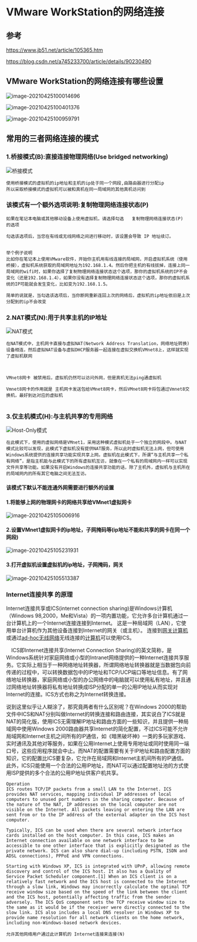 # VMware WorkStation的网络连接

## 参考

https://www.jb51.net/article/105365.htm

https://blog.csdn.net/a745233700/article/details/90230490

## VMware WorkStation的网络连接有哪些设置

![image-20210425100014696](https://raw.githubusercontent.com/yusenyi123/pictures2/master/imgs/20210425100014.png)

![image-20210425100401376](https://raw.githubusercontent.com/yusenyi123/pictures2/master/imgs/20210425100401.png)

![image-20210425100959791](https://raw.githubusercontent.com/yusenyi123/pictures2/master/imgs/20210425100959.png)

## 常用的三者网络连接的模式

### 1.桥接模式(B):直接连接物理网络(Use bridged networking)







![桥接模式](https://raw.githubusercontent.com/yusenyi123/pictures2/master/imgs/20210425101610.png)

```
使用桥接模式的虚拟机的ip地址和主机的ip处于同一个网段,由路由器进行分配ip
所以采取桥接模式的虚拟机可以被和真机在同一局域网的其他真机访问到
```

### 该模式有一个额外选项说明:复制物理网络连接状态(P) 

```
如果在笔记本电脑或其他移动设备上使用虚拟机，请选择勾选   复制物理网络连接状态(P)  的选项

勾选该选项后，当您在有线或无线网络之间进行移动时，该设置会导致 IP 地址续订。


举个例子说明
比如你在笔记本上使用VMware软件，开始你主机用有线连接的局域网，开启虚拟机系统（使用桥接），虚拟机系统获取的局域网地址为192.168.1.4。然后你把主机的有线拔掉，连接上同一局域网的wifi时，如果你选择了复制物理网络连接状态这个选项，那你的虚拟机系统的IP不会变化（还是192.168.1.4），如果你没有选择复制物理网络连接状态这个选项，那你的虚拟机系统的IP可能就会发生变化，比如变为192.168.1.5。

简单的说就是，当勾选该选项后，当你断网重新连回上次的网络后，虚拟机的ip地址依旧是上次分配到的ip不会改变

```



### 2.NAT模式(N):用于共享主机的IP地址

![NAT模式](https://raw.githubusercontent.com/yusenyi123/pictures2/master/imgs/20210425101614.png)



```
在NAT模式中，主机网卡直接与虚拟NAT(Network Address Translation，网络地址转换)设备相连，然后虚拟NAT设备与虚拟DHCP服务器一起连接在虚拟交换机VMnet8上，这样就实现了虚拟机联网



VMnet8网卡 被禁用后，虚拟机仍然可以访问外网，但是真机无法ping通虚拟机

Vmnet8网卡的作用就是 主机网卡发送包给VMnet8网卡，然后VMnet8网卡将包通过Vmnet8交换机，最好到达对应的虚拟机


```





### 3.仅主机模式(H):与主机共享的专用网络

![Host-Only模式](https://raw.githubusercontent.com/yusenyi123/pictures2/master/imgs/20210425101818.png)



```
在此模式下，使用的虚拟网络是VMnet1，采用这种模式虚拟机处于一个独立的网段中。与NAT模式比较可以发现，此模式下虚拟机没有提供NAT服务，所以此时虚拟机无法上网，但可使用Windows系统提供的连接共享功能实现共享上网。虚拟机在此模式下，所谓“与主机共享一个私有网络”，是指主机能与此模式下的所有虚拟机互访，就像在一个私有的局域网内一样可以实现文件共享等功能。如果没有开启Windows的连接共享功能的话，除了主机外，虚拟机与主机所在的局域网内的所有其它电脑之间无法互访。
```





#### 该模式下默认不能连通外网需要进行额外的设置

#### 1.将能够上网的物理网卡的网络共享给VMnet1虚拟网卡

![image-20210425105006916](https://raw.githubusercontent.com/yusenyi123/pictures2/master/imgs/20210425105007.png)

#### 2.设置VMnet1虚拟网卡的ip地址，子网掩码等(ip地址不能和共享的网卡在同一个网段)

![image-20210425105231931](https://raw.githubusercontent.com/yusenyi123/pictures2/master/imgs/20210425105232.png)

#### 3.打开虚拟机设置虚拟机的ip地址，子网掩码，网关

![image-20210425105513387](https://raw.githubusercontent.com/yusenyi123/pictures2/master/imgs/20210425105513.png)





### Internet连接共享 的原理

Internet连接共享或ICS(internet connection sharing)是Windows计算机（Windows 98,2000，Me和Vista）的一项内置功能，它允许多台计算机通过一台计算机上的一个Internet连接连接到Internet。 这是一种局域网（LAN），它使用单台计算机作为其他设备连接到Internet的网关（或主机）。 连接到[网关计算机](https://zhcn.eyewated.com/什么是网络网关？/)或通过[ad-hoc无线网络](https://zhcn.eyewated.com/ad-hoc无线网络的特点和用途/)无线连接的[计算机](https://zhcn.eyewated.com/什么是网络网关？/)可以使用ICS。



　ICS即Internet连接共享(Internet Connection Sharing)的英文简称，是Windows系统针对家庭网络或小型的Intranet网络提供的一种Internet连接共享服务。它实际上相当于一种网络地址转换器，所谓网络地址转换器就是当数据包向前传递的过程中，可以转换数据包中的IP地址和TCP/UCP端口等地址信息。有了网络地址转换器，家庭网络或小型的办公网络中的电脑就可以使用私有地址，并且通过网络地址转换器将私有地址转换成ISP分配的单一的公用IP地址从而实现对Internet的连接。ICS方式也称之为Internet转换连接。



说到这里似乎让人糊涂了，那究竟两者有什么区别呢？在Windows 2000的帮助文件中ICS和NAT分别叫做Internet的转换连接和路由连接，其实说白了ICS就是NAT的简化版，使用ICS无需理解IP地址和路由方面的一些知识，并且提供一种局域网中使用Windows 2000路由器共享Internet的简化配置，不过ICS可能不允许局域网和Internet主机之间所有的IP通信，如《暗黑破坏神》一类的多玩家游戏、实时通讯及其他对等服务，如果在公用Internet上使用专用地址或同时使用同一端口号，这些应用程序就会中止。而NAT的配置需要有关于IP地址和路由配置方面的知识，它的配置比ICS要复杂，它允许在局域网和Internet主机间所有的IP通信。此外，ICS只能使用一个合法的公用IP地址，而NAT可以通过配置地址池的方式使用ISP提供的多个合法的公用IP地址供客户机共享。

```
Operation
ICS routes TCP/IP packets from a small LAN to the Internet. ICS provides NAT services, mapping individual IP addresses of local computers to unused port numbers in the sharing computer. Because of the nature of the NAT, IP addresses on the local computer are not visible on the Internet. All packets leaving or entering the LAN are sent from or to the IP address of the external adapter on the ICS host computer.

Typically, ICS can be used when there are several network interface cards installed on the host computer. In this case, ICS makes an Internet connection available on one network interface to be accessible to one other interface that is explicitly designated as the private network. ICS can also share dial-up (including PSTN, ISDN and ADSL connections), PPPoE and VPN connections.

Starting with Windows XP, ICS is integrated with UPnP, allowing remote discovery and control of the ICS host. It also has a Quality of Service Packet Scheduler component.[1] When an ICS client is on a relatively fast network and the ICS host is connected to the Internet through a slow link, Windows may incorrectly calculate the optimal TCP receive window size based on the speed of the link between the client and the ICS host, potentially affecting traffic from the sender adversely. The ICS QoS component sets the TCP receive window size to the same as it would be if the receiver were directly connected to the slow link. ICS also includes a local DNS resolver in Windows XP to provide name resolution for all network clients on the home network, including non-Windows-based network devices.
```



```
允许其他网络用户通过此计算机的 Internet连接来连接(N)
```

